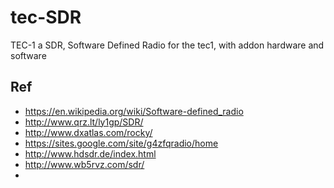 # tec-SDR
TEC-1 a SDR, Software Defined Radio for the tec1, with addon hardware and software
 

 
 

## Ref
- https://en.wikipedia.org/wiki/Software-defined_radio
- http://www.qrz.lt/ly1gp/SDR/
- http://www.dxatlas.com/rocky/
- https://sites.google.com/site/g4zfqradio/home
- http://www.hdsdr.de/index.html
- http://www.wb5rvz.com/sdr/
- 
